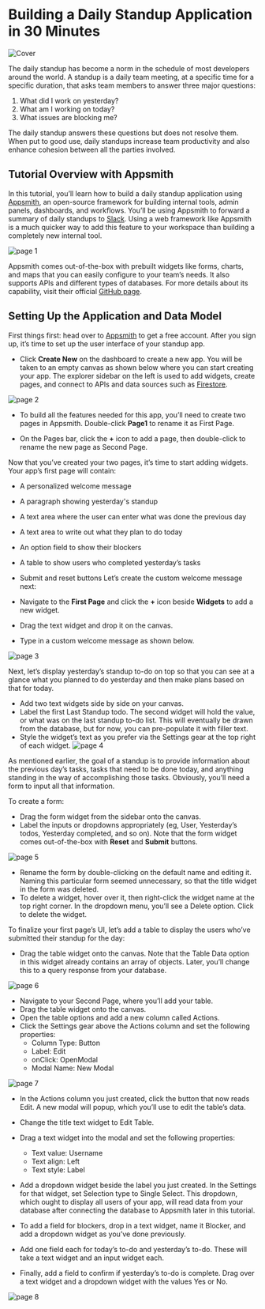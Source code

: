# Building a Daily Standup Application in 30 Minutes

![Cover](https://i.imgur.com/cIavCTt.jpg)

The daily standup has become a norm in the schedule of most developers around the world. A standup is a daily team meeting, at a specific time for a specific duration, that asks team members to answer three major questions:

1. What did I work on yesterday?
1. What am I working on today?
1. What issues are blocking me?

The daily standup answers these questions but does not resolve them. When put to good use, daily standups increase team productivity and also enhance cohesion between all the parties involved.

## Tutorial Overview with Appsmith

In this tutorial, you’ll learn how to build a daily standup application using [Appsmith](https://www.appsmith.com/), an open-source framework for building internal tools, admin panels, dashboards, and workflows. You’ll be using Appsmith to forward a summary of daily standups to [Slack](https://slack.com/). Using a web framework like Appsmith is a much quicker way to add this feature to your workspace than building a completely new internal tool.

![page 1](https://i.imgur.com/6n1tlPd.png)

Appsmith comes out-of-the-box with prebuilt widgets like forms, charts, and maps that you can easily configure to your team’s needs. It also supports APIs and different types of databases. For more details about its capability, visit their official [GitHub page](https://github.com/appsmithorg/appsmith?utm_source=hashnode&utm_medium=blog&utm_content=standup_appsmith_tutorial&utm_campaign=weeklyblog&utm_term=standup_appsmith).

## Setting Up the Application and Data Model

First things first: head over to [Appsmith](https://www.appsmith.com/) to get a free account. After you sign up, it’s time to set up the user interface of your standup app.

* Click **Create New** on the dashboard to create a new app. You will be taken to an empty canvas as shown below where you can start creating your app. The explorer sidebar on the left is used to add widgets, create pages, and connect to APIs and data sources such as [Firestore](https://firebase.google.com/docs/firestore).

![page 2](https://i.imgur.com/PX8FIoD.png)

* To build all the features needed for this app, you’ll need to create two pages in Appsmith. Double-click **Page1** to rename it as First Page.

* On the Pages bar, click the **+** icon to add a page, then double-click to rename the new page as Second Page.

Now that you’ve created your two pages, it’s time to start adding widgets. Your app’s first page will contain:

* A personalized welcome message
* A paragraph showing yesterday's standup
* A text area where the user can enter what was done the previous day
* A text area to write out what they plan to do today
* An option field to show their blockers
* A table to show users who completed yesterday’s tasks
* Submit and reset buttons
Let’s create the custom welcome message next:

* Navigate to the **First Page** and click the **+** icon beside **Widgets** to add a new widget.
* Drag the text widget and drop it on the canvas.
* Type in a custom welcome message as shown below.

![page 3](https://i.imgur.com/kOERxvP.png)

Next, let’s display yesterday’s standup to-do on top so that you can see at a glance what you planned to do yesterday and then make plans based on that for today.

* Add two text widgets side by side on your canvas.
* Label the first Last Standup todo. The second widget will hold the value, or what was on the last standup to-do list. This will eventually be drawn from the database, but for now, you can pre-populate it with filler text.
* Style the widget’s text as you prefer via the Settings gear at the top right of each widget.
![page 4](https://i.imgur.com/nmiOVE9.png)

As mentioned earlier, the goal of a standup is to provide information about the previous day’s tasks, tasks that need to be done today, and anything standing in the way of accomplishing those tasks. Obviously, you’ll need a form to input all that information.

To create a form:

* Drag the form widget from the sidebar onto the canvas.
* Label the inputs or dropdowns appropriately (eg, User, Yesterday’s todos, Yesterday completed, and so on). Note that the form widget comes out-of-the-box with **Reset** and **Submit** buttons.

![page 5](https://i.imgur.com/0zGtBRJ.png)

* Rename the form by double-clicking on the default name and editing it. Naming this particular form seemed unnecessary, so that the title widget in the form was deleted.
* To delete a widget, hover over it, then right-click the widget name at the top right corner. In the dropdown menu, you’ll see a Delete option. Click to delete the widget.

To finalize your first page’s UI, let’s add a table to display the users who’ve submitted their standup for the day:

* Drag the table widget onto the canvas. Note that the Table Data option in this widget already contains an array of objects. Later, you’ll change this to a query response from your database.

![page 6](https://i.imgur.com/WVzdmXT.png)

* Navigate to your Second Page, where you’ll add your table.
* Drag the table widget onto the canvas.
* Open the table options and add a new column called Actions.
* Click the Settings gear above the Actions column and set the following properties:
  * Column Type: Button
  * Label: Edit
  * onClick: OpenModal
  * Modal Name: New Modal

![page 7](https://i.imgur.com/eTkRJ4h.png)

* In the Actions column you just created, click the button that now reads Edit. A new modal will popup, which you’ll use to edit the table’s data.
* Change the title text widget to Edit Table.
* Drag a text widget into the modal and set the following properties:
  * Text value: Username
  * Text align: Left
  * Text style: Label

* Add a dropdown widget beside the label you just created. In the Settings for that widget, set Selection type to Single Select. This dropdown, which ought to display all users of your app, will read data from your database after connecting the database to Appsmith later in this tutorial.
* To add a field for blockers, drop in a text widget, name it Blocker, and add a dropdown widget as you’ve done previously.
* Add one field each for today’s to-do and yesterday’s to-do. These will take a text widget and an input widget each.
* Finally, add a field to confirm if yesterday’s to-do is complete. Drag over a text widget and a dropdown widget with the values Yes or No.

![page 8](https://i.imgur.com/PdjNbmq.png)
